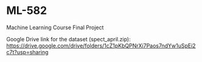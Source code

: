 # ML-582
Machine Learning Course Final Project

Google Drive link for the dataset (spect_april.zip): https://drive.google.com/drive/folders/1cZ1pKbQPNrXi7Paos7ndYw1uSpEi2c7t?usp=sharing
